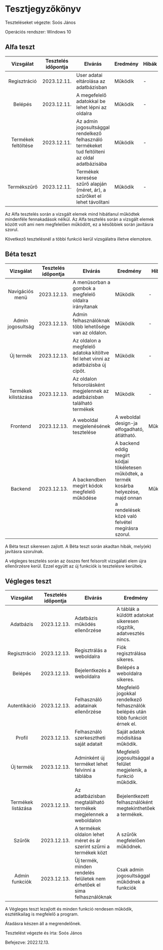 # Tesztjegyzőkönyv

Teszteléseket végezte: Soós János

Operációs rendszer: Windows 10


## Alfa teszt

| Vizsgálat | Tesztelés időpontja | Elvárás | Eredmény | Hibák |
| :---: | --- | --- | --- | --- |
| Regisztráció | 2023.12.11. | User adatai eltárolása az adatbázisban | Működik | - |
| Belépés | 2023.12.11. | A megefelelő adatokkal be lehet lépni az oldalra | Működik | - |
| Termékek feltöltése | 2023.12.11. | Az admin jogosultsággal rendelkező felhasználó termékeket tud feltölteni az oldal adatbázisába | Működik | - |
| Termékszűrő | 2023.12.11. | Termékek keresése szűrő alapján (méret, ár), a szűrőket el lehet távolítani | Működik | - |

Az Alfa tesztelés során a vizsgált elemek mind hibátlanul működtek mindenféle fennakadások nélkül.
Az Alfa tesztelés során a vizsgált elemek között volt ami nem megfelelően működött, ez a későbbiek során javításra szorul.

Következő tesztelésnél a többi funkció kerül vizsgálatra illetve elemzésre.
## Béta teszt

| Vizsgálat | Tesztelés időpontja | Elvárás | Eredmény | Hibák |
| :---: | --- | --- | --- | --- |
| Navigációs menü | 2023.12.13. | A menüsorban a gombok a megfelelő oldalra irányítanak | Működik | - |
| Admin jogosultság | 2023.12.13. | Admin felhasználóknak több lehetősége van az oldalon. | Működik | - |
| Új termék | 2023.12.13. | Az oldalon a megfelelő adatoka kitöltve fel lehet vinni az adatbázisba új cipőt. | Működik | - |
| Termékek kilistázása | 2023.12.13. | Az oldalon felsorolásként megjelennek az adatbázisban található termékek | Működik | - |
| Frontend | 2023.12.13. | A weboldal megjelenésének tesztelése | A weboldal design-ja elfogadható, átlátható. | Működik |
| Backend | 2023.12.13. | A backendben megírt kódok megfelelő működése | A backend eddig megírt kódjai tökéletesen működtek, a termék kosárba helyezése, majd onnan a rendelések közé való felvétel megírásra szorul. | Működik |

A Béta teszt sikeresen zajlott.
A Béta teszt során akadtan hibák, mely(ek) javításra szorulnak.

A végleges tesztelés során az összes fent felsorolt vizsgálati elem újra ellenőrzésre kerül. Ezzel együtt az új funkciók is tesztelésre kerültek.

## Végleges teszt
| Vizsgálat | Tesztelés időpontja | Elvárás | Eredmény | Hibák |
| :---: | --- | --- | --- | --- |
| Adatbázis | 2023.12.13. | Adatbázis működés ellenőrzése | A táblák a küldött adatokat sikeresen rögzítik, adatvesztés nincs. | Nem tapasztaltam hibát. |
| Regisztráció | 2023.12.13. | Regisztrálás a weboldalra | Fiók regisztrálása sikeres. | Nem tapasztaltam hibát. |
| Belépés | 2023.12.13. | Bejelentkezés a weboldalra | Belépés a weboldalra sikeres. | Nem tapasztaltam hibát. |
| Autentikáció | 2023.12.13. | Felhasználó adatainak ellenőrzése | Megfelelő jogokkal rendelkező felhasználók belépés után több funkciót érnek el. | Nem tapasztaltam hibát. |
| Profil | 2023.12.13. | Felhasználó szerkesztheti saját adatait | Saját adatok módisítása működik. | Nem tapasztaltam hibát. |
| Új termék | 2023.12.13. | Adminként új terméket lehet felvinni a táblába | Megfelelő jogosultsággal a felület megjelenik, a funkció működik. | Nem tapasztaltam hibát. |
| Termékek listázása | 2023.12.13. | Az adatbázisban megtalálható termékek megjelennek a weboldalon | Bejelentkezett felhasználóként megtekinthetőek a termékek. | Nem tapasztaltam hibát. |
| Szűrők | 2023.12.13. | A termékek oldalon lehet méret és ár szerint szűrni a termékek közt | A szűrők megfelelően működnek. | Nem tapasztaltam hibát. |
| Admin funkciók | 2023.12.13. | Új termék, minden rendelés felületek nem érhetőek el sima felhasználóknak | Csak admin jogosultsággal működnek a funkciók

A Végleges teszt lezajlott és minden funkció rendesen működik, esztétikailag is megfelelő a program.

Átadásra készen áll a megrendelőnek.

Tesztelést végezte és írta: Soós János

Befejezve: 2022.12.13.
